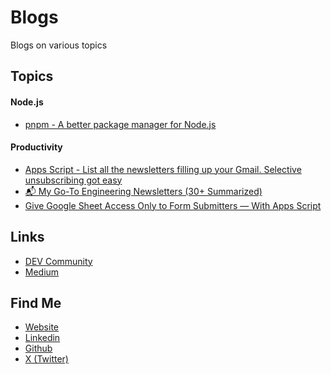# Blogs
Blogs on various topics

## Topics

#### Node.js
- [pnpm - A better package manager for Node.js](./topics/Node.js/pnpm%20-%20A%20better%20package%20manager%20for%20Node.js.md)

#### Productivity
- [Apps Script - List all the newsletters filling up your Gmail. Selective unsubscribing got easy](./topics/Productivity/Apps%20Script%20-%20List%20all%20the%20newsletters%20filling%20up%20your%20Gmail.%20Selective%20unsubscribing%20got%20easy.md)
- [📬 My Go-To Engineering Newsletters (30+ Summarized)](./topics/Productivity/📬%20My%20Go-To%20Engineering%20Newsletters%20(30+%20Summarized).md)
- [Give Google Sheet Access Only to Form Submitters — With Apps Script](./topics/Productivity/Give%20Google%20Sheet%20Access%20Only%20to%20Form%20Submitters%20—%20With%20Apps%20Script.md)


## Links
- [DEV Community](https://dev.to/mir_mursalin_ankur)
- [Medium](https://mir-mursalin-ankur.medium.com/)


## Find Me
- [Website](https://encryptioner.github.io)
- [Linkedin](https://www.linkedin.com/in/mir-mursalin-ankur)
- [Github](https://github.com/Encryptioner)
- [X (Twitter)](https://twitter.com/AnkurMursalin)
